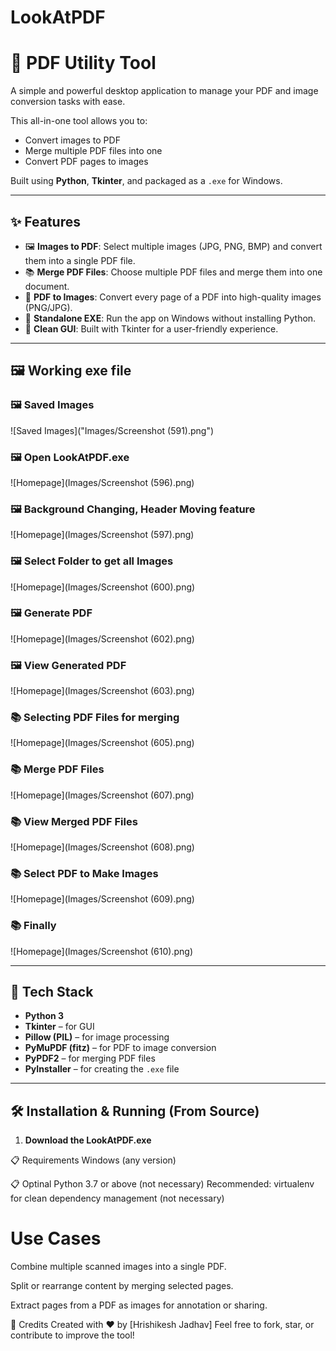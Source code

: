 # LookAtPDF
# 📄 PDF Utility Tool

A simple and powerful desktop application to manage your PDF and image conversion tasks with ease.

This all-in-one tool allows you to:
- Convert images to PDF
- Merge multiple PDF files into one
- Convert PDF pages to images

Built using **Python**, **Tkinter**, and packaged as a `.exe` for Windows.

---

## ✨ Features

- 🖼️ **Images to PDF**: Select multiple images (JPG, PNG, BMP) and convert them into a single PDF file.
- 📚 **Merge PDF Files**: Choose multiple PDF files and merge them into one document.
- 📄 **PDF to Images**: Convert every page of a PDF into high-quality images (PNG/JPG).
- 🧩 **Standalone EXE**: Run the app on Windows without installing Python.
- 🎨 **Clean GUI**: Built with Tkinter for a user-friendly experience.

---

## 🖼️ Working exe file

### 🖼️ Saved Images
![Saved Images]("Images/Screenshot (591).png")

### 🖼️ Open LookAtPDF.exe
![Homepage](Images/Screenshot (596).png)

### 🖼️ Background Changing, Header Moving feature 
![Homepage](Images/Screenshot (597).png)

### 🖼️ Select Folder to get all Images
![Homepage](Images/Screenshot (600).png)

### 🖼️ Generate PDF
![Homepage](Images/Screenshot (602).png)

### 🖼️ View Generated PDF
![Homepage](Images/Screenshot (603).png)

### 📚 Selecting PDF Files for merging
![Homepage](Images/Screenshot (605).png)

### 📚 Merge PDF Files
![Homepage](Images/Screenshot (607).png)

### 📚 View Merged PDF Files
![Homepage](Images/Screenshot (608).png)

### 📚 Select PDF to Make Images
![Homepage](Images/Screenshot (609).png)

### 📚 Finally 
![Homepage](Images/Screenshot (610).png)

---

## 🚀 Tech Stack

- **Python 3**
- **Tkinter** – for GUI
- **Pillow (PIL)** – for image processing
- **PyMuPDF (fitz)** – for PDF to image conversion
- **PyPDF2** – for merging PDF files
- **PyInstaller** – for creating the `.exe` file

---

## 🛠️ Installation & Running (From Source)

1. **Download the LookAtPDF.exe**

📋 Requirements
Windows (any version)

📋 Optinal
Python 3.7 or above (not necessary)
Recommended: virtualenv for clean dependency management (not necessary)


# Use Cases
Combine multiple scanned images into a single PDF.

Split or rearrange content by merging selected pages.

Extract pages from a PDF as images for annotation or sharing.

🙌 Credits
Created with ❤️ by [Hrishikesh Jadhav]
Feel free to fork, star, or contribute to improve the tool!
